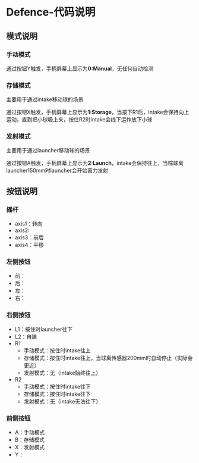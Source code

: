 # Defence-代码说明

## 模式说明

### 手动模式

通过按钮Y触发，手柄屏幕上显示为**0:Manual**，无任何自动检测

### 存储模式

主要用于通过intake移动球的场景

通过按钮X触发，手柄屏幕上显示为**1:Storage**，当按下R1后，intake会保持向上运动，直到把小球吸上来，按住R2时intake会线下运作放下小球

### 发射模式

主要用于通过launcher移动球的场景

通过按钮A触发，手柄屏幕上显示为**2:Launch**，intake会保持往上，当粽球离launcher150mm时launcher会开始蓄力发射

## 按钮说明

### 摇杆

- axis1：转向
- axis2:
- axis3：前后
- axis4：平移

### 左侧按钮

- 前：
- 后：
- 左：
- 右：

### 右侧按钮

- L1：按住时launcher往下
- L2：自瞄
- R1
  - 手动模式：按住时intake往上
  - 存储模式：按住时intake往上，当球离传感器200mm时自动停止（实际会更近）
  - 发射模式：无（intake始终往上）
- R2
  - 手动模式：按住时intake往下
  - 存储模式：按住时intake往下
  - 发射模式：无（intake无法往下）

### 前侧按钮

- A：手动模式
- B：存储模式
- X：发射模式
- Y：
